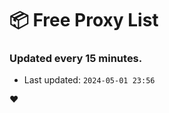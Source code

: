 # :package: Free Proxy List
### Updated every 15 minutes.

- Last updated: `2024-05-01 23:56`

:heart:
